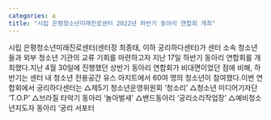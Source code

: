 ```yaml
---
categories: a
title: "시립 은평청소년미래진로센터 2022년 하반기 동아리 연합회 개최"
---
```

시립 은평청소년미래진로센터(센터장 최종태, 이하 궁리하다센터)가 센터 소속 청소년들과 외부 청소년 기관의 교류 기회를 마련하고자 지난 17일 하반기 동아리 연합회를 개최했다.지난 4월 30일에 진행했던 상반기 동아리 연합회가 비대면이었던 점에 비해, 하반기는 센터 내 청소년 전용공간 유스 아지트에서 60여 명의 청소년이 참여했다.이번 연합회에서 궁리하다센터는 △제5기 청소년운영위원회 ‘청소리’ △청소년 미디어기자단 ‘T.O.P’ △브라질 타악기 동아리 ‘놀아벌새’ △밴드동아리 ‘궁리소리작업장’ △예비청소년지도자 동아리 ‘궁리 서포터
